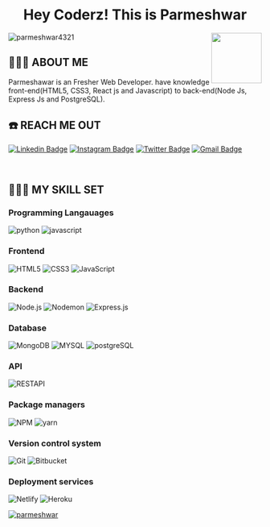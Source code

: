 
<h1 align="center">
<!-- <img src="https://github.com/blackcater/blackcater/raw/master/images/Hi.gif" height="32" /> -->
Hey Coderz!   This is  Parmeshwar
<!-- <img src="https://github.com/blackcater/blackcater/raw/master/images/Hi.gif" height="32" /> -->
</h1>

<img align='right' src="https://media.giphy.com/media/LmNwrBhejkK9EFP504/giphy.gif" width="100">
<p align="left"> <img src="https://komarev.com/ghpvc/?username=parmeshwar4321&label=Profile%20views&color=0e75b6&style=flat" alt="parmeshwar4321" /> </p>

## 👨🏾‍💻 ABOUT ME

<p>Parmeshawar  is an Fresher Web Developer. have knowledge  front-end(HTML5, CSS3, React js and Javascript) to back-end(Node Js, Express Js and PostgreSQL).</p>


## ☎️ REACH ME OUT

[![Linkedin Badge](https://img.shields.io/badge/-parmeshwar-blue?style=flat-square&logo=Linkedin&logoColor=white&link=https://www.linkedin.com/in/parmeshwar4321/)](https://www.linkedin.com/in/parmeshwar4321/)
[![Instagram Badge](https://img.shields.io/badge/-parmeshwar-white?style=flat-square&logo=Instagram&logoColor=Pink&link=https://www.instagram.com/_p_a_r_m_y_a_.007/)](https://www.instagram.com/_p_a_r_m_y_a_.007/)
[![Twitter Badge](https://img.shields.io/badge/-parmeshwar-white?style=flat-square&logo=Twitter&logoColor=Blue&link=https://www.twitter.com/parmeshwar4321)](https://www.twitter.com/parmeshwar4321)
[![Gmail Badge](https://img.shields.io/badge/-rathodparmeshwar4321@gmail.com-c14438?style=flat-square&logo=Gmail&logoColor=white&link=mailto:rathodparmeshwar4321@gmail.com)](mailto:rathodparmeshwar4321@gmail.com)

<br />

## 👨🏾‍🔧 MY SKILL SET

### Programming Langauages

![python](https://img.shields.io/badge/-python-000000?style=flat&logo=python)
![javascript](https://img.shields.io/badge/-javascript-000000?style=flat&logo=javascript)


### Frontend

![HTML5](https://img.shields.io/badge/-HTML5-000000?style=flat&logo=HTML5)
![CSS3](https://img.shields.io/badge/-CSS3-000000?style=flat&logo=CSS3&logoColor=1572B6)
![JavaScript](https://img.shields.io/badge/-JavaScript-000000?style=flat&logo=javascript)

### Backend

![Node.js](https://img.shields.io/badge/-Node.js-000000?style=flat&logo=Node.js&logoColor=339933)
![Nodemon](https://img.shields.io/badge/-Nodemon-000000?style=flat&logo=Nodemon&logoColor=76D04B)
![Express.js](https://img.shields.io/badge/-Express.js-000000?style=flat&logo=Express.js&logoColor=76D04B)

### Database

![MongoDB](https://img.shields.io/badge/-MongoDB-000000?style=flat&logo=MongoDB&logoColor=47A248)
![MYSQL](https://img.shields.io/badge/-MYSQL-000000?style=flat&logo=MYSQL&logoColor=336791)
![postgreSQL](https://img.shields.io/badge/-postgreSQL-000000?style=flat&logo=postgreSQL&logoColor=336791)

### API

![RESTAPI](https://img.shields.io/badge/-RESTAPI-000000?style=flat&logo=RESTAPI&logoColor=336791)

### Package managers

![NPM](https://img.shields.io/badge/-NPM-000000?style=flat&logo=NPM&logoColor=CB3837)
![yarn](https://img.shields.io/badge/-NPM-000000?style=flat&logo=yarn&logoColor=CB3837)



### Version control system

![Git](https://img.shields.io/badge/-Git-000000?style=flat&logo=Git&logoColor=F05032)
![Bitbucket](https://img.shields.io/badge/-Bitbucket-000000?style=flat&logo=Bitbucket&logoColor=F05032)

### Deployment services

![Netlify](https://img.shields.io/badge/-Netlify-000000?style=flat&logo=Netlify%20AWS&logoColor=FFFFFF)
![Heroku](https://img.shields.io/badge/-Heroku-000000?style=flat&logo=Heroku%20AWS&logoColor=FFFFFF)


<p align="left"> <a href="https://github.com/ryo-ma/github-profile-trophy"><img src="https://github-profile-trophy.vercel.app/?username=parmeshwar4321" alt="parmeshwar" /></a> </p>
